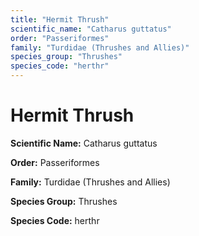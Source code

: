 ```yaml
---
title: "Hermit Thrush"
scientific_name: "Catharus guttatus"
order: "Passeriformes"
family: "Turdidae (Thrushes and Allies)"
species_group: "Thrushes"
species_code: "herthr"
---
```


# Hermit Thrush

**Scientific Name:** Catharus guttatus

**Order:** Passeriformes

**Family:** Turdidae (Thrushes and Allies)

**Species Group:** Thrushes

**Species Code:** herthr

